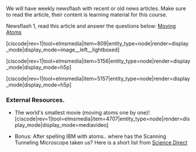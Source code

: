We will have weekly newsflash with recent or old news articles. Make sure to read the article, their content is learning material for this course.

Newsflash 1, read this article and answer the questions below:
[Moving Atoms](http://www.nytimes.com/1990/04/05/us/2-researchers-spell-ibm-atom-by-atom.html?pagewanted=print&src=pm)

[ciscode|rev=1|tool=elmsmedia|item=809|entity_type=node|render=display_mode|display_mode=image__left__lightboxed]

[ciscode|rev=1|tool=elmsmedia|item=5156|entity_type=node|render=display_mode|display_mode=h5p]

[ciscode|rev=1|tool=elmsmedia|item=5157|entity_type=node|render=display_mode|display_mode=h5p]

### External Resources.

- The world's smallest movie (moving atoms one by one)!
[ciscode|rev=1|tool=elmsmedia|item=4707|entity_type=node|render=display_mode|display_mode=mediavideo]


* Bonus: After spelling IBM with atoms.. where has the Scanning Tunneling Microscope taken us? Here is a short list from [Science Direct](https://www.sciencedirect.com/topics/materials-science/scanning-tunneling-microscopy)

